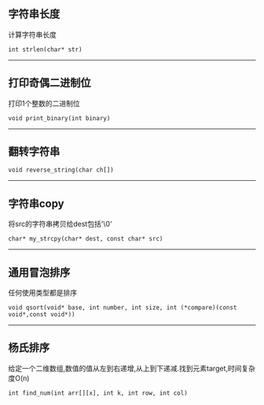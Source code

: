 ## 字符串长度

计算字符串长度

`int strlen(char* str)`

---

## 打印奇偶二进制位

打印1个整数的二进制位

`void print_binary(int binary)`

---

## 翻转字符串

`void reverse_string(char ch[])`

---

## 字符串copy

将src的字符串拷贝给dest包括'\0'

`char* my_strcpy(char* dest, const char* src)`

---

## 通用冒泡排序

任何使用类型都是排序

`void qsort(void* base, int number, int size, int (*compare)(const void*,const void*))`

---

## 杨氏排序

给定一个二维数组,数值的值从左到右递增,从上到下递减.找到元素target,时间复杂度O(n)

`int find_num(int arr[][x], int k, int row, int col)`